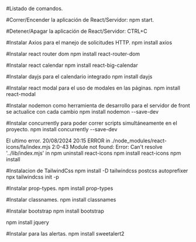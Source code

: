 #Listado de comandos.

#Correr/Encender la aplicación de React/Servidor: npm start.

#Detener/Apagar la aplicación de React/Servidor: CTRL+C

#Instalar Axios para el manejo de solicitudes HTTP.
npm install axios

#Instalar react router dom
npm install react-router-dom

#Instalar react calendar
npm install react-big-calendar

#Instalar dayjs para el calendario integrado
npm install dayjs

#Instalar react modal para el uso de modales en las páginas.
npm install react-modal

#Instalar nodemon como herramienta de desarrollo para el servidor de front se actualice con cada cambio
npm install nodemon --save-dev

#Instalar concurrently para poder correr scripts simultáneamente en el proyecto.
npm install concurrently --save-dev


El ultimo error. 20/08/2024 20:15
ERROR in ./node_modules/react-icons/fa/index.mjs 2:0-43
Module not found: Error: Can't resolve '../lib/index.mjs' in 
npm uninstall react-icons
npm install react-icons
npm install


#Instalacion de TailwindCss
npm install -D tailwindcss postcss autoprefixer
npx tailwindcss init -p


#Instalar prop-types.
npm install prop-types

#Instalar classnames.
npm install classnames

#Instalar bootstrap
npm install bootstrap


npm install jquery


#Instalar para las alertas.
npm install sweetalert2